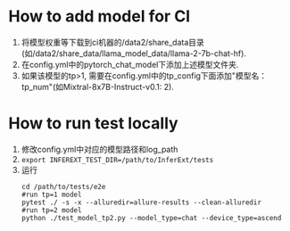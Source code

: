 # How to add model for CI
1. 将模型权重等下载到ci机器的/data2/share_data目录(如/data2/share_data/llama_model_data/llama-2-7b-chat-hf).  
2. 在config.yml中的pytorch_chat_model下添加上述模型文件夹.   
3. 如果该模型的tp>1, 需要在config.yml中的tp_config下面添加"模型名：tp_num"(如Mixtral-8x7B-Instruct-v0.1: 2).  

# How to run test locally
1. 修改config.yml中对应的模型路径和log_path
2. `export INFEREXT_TEST_DIR=/path/to/InferExt/tests`
3. 运行
   ```
   cd /path/to/tests/e2e
   #run tp=1 model
   pytest ./ -s -x --alluredir=allure-results --clean-alluredir
   #run tp=2 model
   python ./test_model_tp2.py --model_type=chat --device_type=ascend
   ```
